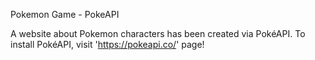 Pokemon Game - PokeAPI

A website about Pokemon characters has been created via PokéAPI. To install PokéAPI, visit 'https://pokeapi.co/' page!
